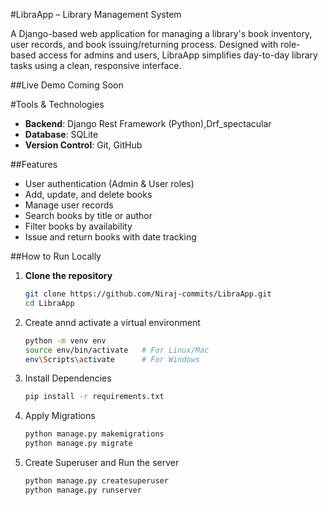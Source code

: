 #LibraApp – Library Management System

A Django-based web application for managing a library's book inventory, user records, and book issuing/returning process. Designed with role-based access for admins and users, LibraApp simplifies day-to-day library tasks using a clean, responsive interface.

##Live Demo
Coming Soon

#Tools & Technologies
- **Backend**: Django Rest Framework (Python),Drf_spectacular
- **Database**: SQLite
- **Version Control**: Git, GitHub

##Features
- User authentication (Admin & User roles)
- Add, update, and delete books
- Manage user records
- Search books by title or author
- Filter books by availability
- Issue and return books with date tracking

##How to Run Locally

1. **Clone the repository**
   ```bash
   git clone https://github.com/Niraj-commits/LibraApp.git
   cd LibraApp
2. Create annd activate a virtual environment
   ```bash
   python -m venv env
   source env/bin/activate   # For Linux/Mac
   env\Scripts\activate      # For Windows
4. Install Dependencies
   ```bash
   pip install -r requirements.txt
6. Apply Migrations
   ```bash
   python manage.py makemigrations
   python manage.py migrate
8. Create Superuser and Run the server
   ```bash
   python manage.py createsuperuser
   python manage.py runserver

